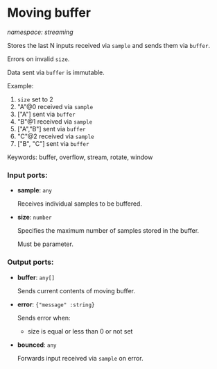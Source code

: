 # Moving buffer

_namespace: streaming_

Stores the last N inputs received via `sample` and sends them via `buffer`.

Errors on invalid `size`.

Data sent via `buffer` is immutable.

Example:
1. `size` set to 2
2. "A"@0 received via `sample`
3. ["A"] sent via `buffer`
4. "B"@1 received via `sample`
5. ["A","B"] sent via `buffer`
6. "C"@2 received via `sample`
7. ["B", "C"] sent via `buffer`

Keywords: buffer, overflow, stream, rotate, window

### Input ports:

* __sample__: ` any `

    Receives individual samples to be buffered.


* __size__: ` number `

    Specifies the maximum number of samples stored in the buffer.
    
    Must be parameter.

### Output ports:

* __buffer__: ` any[] `

    Sends current contents of moving buffer.


* __error__: ` {"message" :string} `

    Sends error when:
    * size is equal or less than 0 or not set


* __bounced__: ` any `

    Forwards input received via `sample` on error.

